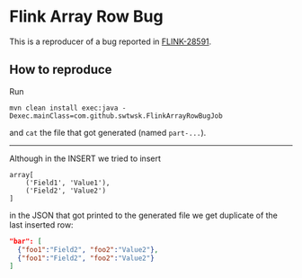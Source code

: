 # Flink Array Row Bug

This is a reproducer of a bug reported in [FLINK-28591](https://issues.apache.org/jira/browse/FLINK-28591).

## How to reproduce

Run
```shell
mvn clean install exec:java -Dexec.mainClass=com.github.swtwsk.FlinkArrayRowBugJob
```
and `cat` the file that got generated (named `part-...`).

---

Although in the INSERT we tried to insert
```roomsql
array[
    ('Field1', 'Value1'),
    ('Field2', 'Value2')
]
```
in the JSON that got printed to the generated file we get duplicate of the last inserted row:
```json
"bar": [
  {"foo1":"Field2", "foo2":"Value2"},
  {"foo1":"Field2", "foo2":"Value2"}
]
```
